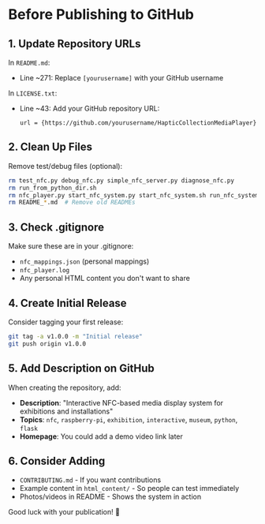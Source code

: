 # Before Publishing to GitHub

## 1. Update Repository URLs

In `README.md`:
- Line ~271: Replace `[yourusername]` with your GitHub username

In `LICENSE.txt`:
- Line ~43: Add your GitHub repository URL:
  ```
  url = {https://github.com/yourusername/HapticCollectionMediaPlayer}
  ```

## 2. Clean Up Files

Remove test/debug files (optional):
```bash
rm test_nfc.py debug_nfc.py simple_nfc_server.py diagnose_nfc.py
rm run_from_python_dir.sh
rm nfc_player.py start_nfc_system.py start_nfc_system.sh run_nfc_system.sh
rm README_*.md  # Remove old READMEs
```

## 3. Check .gitignore

Make sure these are in your .gitignore:
- `nfc_mappings.json` (personal mappings)
- `nfc_player.log`
- Any personal HTML content you don't want to share

## 4. Create Initial Release

Consider tagging your first release:
```bash
git tag -a v1.0.0 -m "Initial release"
git push origin v1.0.0
```

## 5. Add Description on GitHub

When creating the repository, add:
- **Description**: "Interactive NFC-based media display system for exhibitions and installations"
- **Topics**: `nfc`, `raspberry-pi`, `exhibition`, `interactive`, `museum`, `python`, `flask`
- **Homepage**: You could add a demo video link later

## 6. Consider Adding

- `CONTRIBUTING.md` - If you want contributions
- Example content in `html_content/` - So people can test immediately
- Photos/videos in README - Shows the system in action

Good luck with your publication! 🚀
